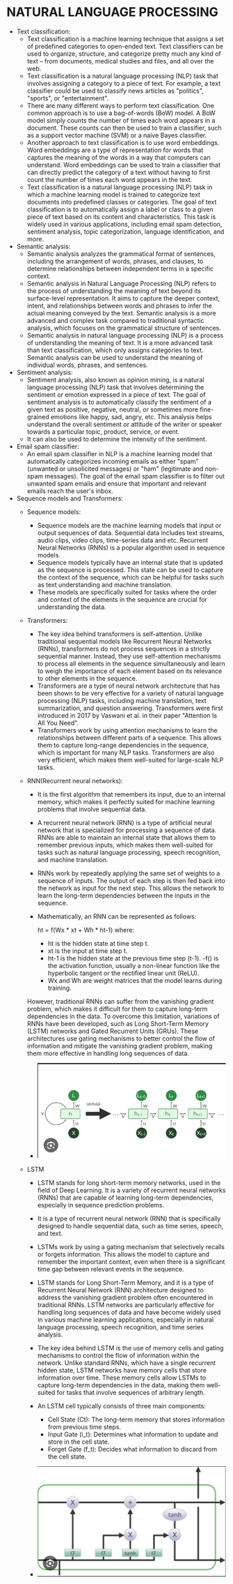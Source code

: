 # NATURAL LANGUAGE PROCESSING

- Text classification:
    - Text classification is a machine learning technique that assigns a set of predefined categories to open-ended text. Text classifiers can be used to organize, structure, and categorize pretty much any kind of text – from documents, medical studies and files, and all over the web.
    - Text classification is a natural language processing (NLP) task that involves assigning a category to a piece of text. For example, a text classifier could be used to classify news articles as "politics", "sports", or "entertainment".
    - There are many different ways to perform text classification. One common approach is to use a bag-of-words (BoW) model. A BoW model simply counts the number of times each word appears in a document. These counts can then be used to train a classifier, such as a support vector machine (SVM) or a naive Bayes classifier.
    - Another approach to text classification is to use word embeddings. Word embeddings are a type of representation for words that captures the meaning of the words in a way that computers can understand. Word embeddings can be used to train a classifier that can directly predict the category of a text without having to first count the number of times each word appears in the text.
    - Text classification is a natural language processing (NLP) task in which a machine learning model is trained to categorize text documents into predefined classes or categories. The goal of text classification is to automatically assign a label or class to a given piece of text based on its content and characteristics. This task is widely used in various applications, including email spam detection, sentiment analysis, topic categorization, language identification, and more.
- Semantic analysis:
    - Semantic analysis analyzes the grammatical format of sentences, including the arrangement of words, phrases, and clauses, to determine relationships between independent terms in a specific context.
    - Semantic analysis in Natural Language Processing (NLP) refers to the process of understanding the meaning of text beyond its surface-level representation. It aims to capture the deeper context, intent, and relationships between words and phrases to infer the actual meaning conveyed by the text. Semantic analysis is a more advanced and complex task compared to traditional syntactic analysis, which focuses on the grammatical structure of sentences.
    - Semantic analysis in natural language processing (NLP) is a process of understanding the meaning of text. It is a more advanced task than text classification, which only assigns categories to text. Semantic analysis can be used to understand the meaning of individual words, phrases, and sentences.
- Sentiment analysis:
    - Sentiment analysis, also known as opinion mining, is a natural language processing (NLP) task that involves determining the sentiment or emotion expressed in a piece of text. The goal of sentiment analysis is to automatically classify the sentiment of a given text as positive, negative, neutral, or sometimes more fine-grained emotions like happy, sad, angry, etc. This analysis helps understand the overall sentiment or attitude of the writer or speaker towards a particular topic, product, service, or event.
    - It can also be used to determine the intensity of the sentiment.
- Email spam classifier:
    - An email spam classifier in NLP is a machine learning model that automatically categorizes incoming emails as either "spam" (unwanted or unsolicited messages) or "ham" (legitimate and non-spam messages). The goal of the email spam classifier is to filter out unwanted spam emails and ensure that important and relevant emails reach the user's inbox.
- Sequence models and Transformers:
    - Sequence models:
        - Sequence models are the machine learning models that input or output sequences of data. Sequential data includes text streams, audio clips, video clips, time-series data and etc. Recurrent Neural Networks (RNNs) is a popular algorithm used in sequence models.
        - Sequence models typically have an internal state that is updated as the sequence is processed. This state can be used to capture the context of the sequence, which can be helpful for tasks such as text understanding and machine translation.
        - These models are specifically suited for tasks where the order and context of the elements in the sequence are crucial for understanding the data.
    - Transformers:
        - The key idea behind transformers is self-attention. Unlike traditional sequential models like Recurrent Neural Networks (RNNs), transformers do not process sequences in a strictly sequential manner. Instead, they use self-attention mechanisms to process all elements in the sequence simultaneously and learn to weigh the importance of each element based on its relevance to other elements in the sequence.
        - Transformers are a type of neural network architecture that has been shown to be very effective for a variety of natural language processing (NLP) tasks, including machine translation, text summarization, and question answering. Transformers were first introduced in 2017 by Vaswani et al. in their paper "Attention Is All You Need".
        - Transformers work by using attention mechanisms to learn the relationships between different parts of a sequence. This allows them to capture long-range dependencies in the sequence, which is important for many NLP tasks. Transformers are also very efficient, which makes them well-suited for large-scale NLP tasks.
    
    - RNN(Recurrent neural networks):
        - It is the first algorithm that remembers its input, due to an internal memory, which makes it perfectly suited for machine learning problems that involve sequential data.
        - A recurrent neural network (RNN) is a type of artificial neural network that is specialized for processing a sequence of data. RNNs are able to maintain an internal state that allows them to remember previous inputs, which makes them well-suited for tasks such as natural language processing, speech recognition, and machine translation.
        - RNNs work by repeatedly applying the same set of weights to a sequence of inputs. The output of each step is then fed back into the network as input for the next step. This allows the network to learn the long-term dependencies between the inputs in the sequence.
        - Mathematically, an RNN can be represented as follows:

            ht = f(Wx * xt + Wh * ht-1)
                where:

            - ht is the hidden state at time step t.
            - xt is the input at time step t.
            - ht-1 is the hidden state at the previous time step (t-1).
            -f() is the activation function, usually a non-linear function like the hyperbolic tangent or the rectified linear unit (ReLU).
            - Wx and Wh are weight matrices that the model learns during training.

        However, traditional RNNs can suffer from the vanishing gradient problem, which makes it difficult for them to capture long-term dependencies in the data. To overcome this limitation, variations of RNNs have been developed, such as Long Short-Term Memory (LSTM) networks and Gated Recurrent Units (GRUs). These architectures use gating mechanisms to better control the flow of information and mitigate the vanishing gradient problem, making them more effective in handling long sequences of data.
        - ![Alt text](image-39.png)

    - LSTM
        - LSTM stands for long short-term memory networks, used in the field of Deep Learning. It is a variety of recurrent neural networks (RNNs) that are capable of learning long-term dependencies, especially in sequence prediction problems.
        - It is a type of recurrent neural network (RNN) that is specifically designed to handle sequential data, such as time series, speech, and text.
        - LSTMs work by using a gating mechanism that selectively recalls or forgets information. This allows the model to capture and remember the important context, even when there is a significant time gap between relevant events in the sequence.
        - LSTM stands for Long Short-Term Memory, and it is a type of Recurrent Neural Network (RNN) architecture designed to address the vanishing gradient problem often encountered in traditional RNNs. LSTM networks are particularly effective for handling long sequences of data and have become widely used in various machine learning applications, especially in natural language processing, speech recognition, and time series analysis.
        - The key idea behind LSTM is the use of memory cells and gating mechanisms to control the flow of information within the network. Unlike standard RNNs, which have a single recurrent hidden state, LSTM networks have memory cells that store information over time. These memory cells allow LSTMs to capture long-term dependencies in the data, making them well-suited for tasks that involve sequences of arbitrary length.
        - An LSTM cell typically consists of three main components:

            - Cell State (Ct): The long-term memory that stores information from previous time steps.
            - Input Gate (i_t): Determines what information to update and store in the cell state.
            - Forget Gate (f_t): Decides what information to discard from the cell state.
        - ![Alt text](image-40.png)
        
